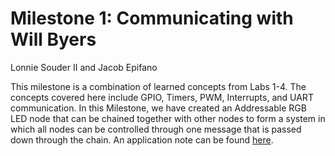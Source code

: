 # Milestone 1: Communicating with Will Byers
Lonnie Souder II and Jacob Epifano

This milestone is a combination of learned concepts from Labs 1-4. The concepts covered here include GPIO, Timers, PWM, Interrupts, and UART communication. In this Milestone, we have created an Addressable RGB LED node that can be chained together with other nodes to form a system in which all nodes can be controlled through one message that is passed down through the chain. An application note can be found [here](https://github.com/RU09342/milestone-1-communicating-with-will-byers-lonnie-and-jake/blob/master/milestone-1-stranger.pdf).
